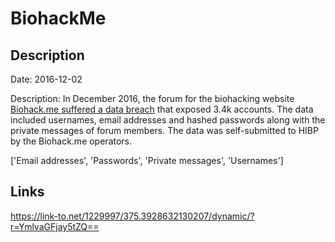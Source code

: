 # BiohackMe

## Description

Date: 2016-12-02

Description:
In December 2016, the forum for the biohacking website <a href="https://forum.biohack.me/index.php?p=/discussion/2101/critical-website-server-compromised-read-this-action-needed" target="_blank" rel="noopener">Biohack.me suffered a data breach</a> that exposed 3.4k accounts. The data included usernames, email addresses and hashed passwords along with the private messages of forum members. The data was self-submitted to HIBP by the Biohack.me operators.


['Email addresses', 'Passwords', 'Private messages', 'Usernames']

## Links

https://link-to.net/1229997/375.3928632130207/dynamic/?r=YmlvaGFjay5tZQ==
